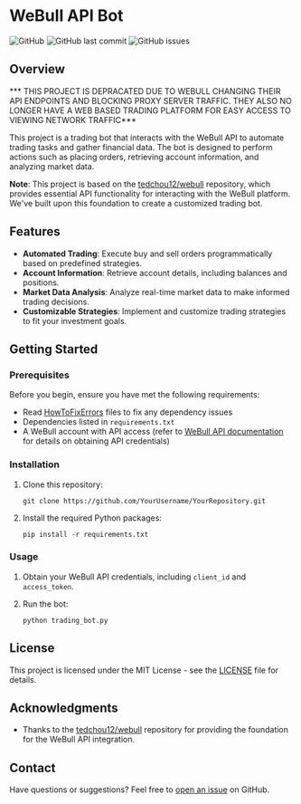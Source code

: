 
# WeBull API Bot

![GitHub](https://img.shields.io/github/license/M1NL1TE/WeBullAPI_Bot)
![GitHub last commit](https://img.shields.io/github/last-commit/M1NL1TE/WeBullAPI_Bot)
![GitHub issues](https://img.shields.io/github/issues-raw/M1NL1TE/WeBullAPI_Bot)

## Overview

*** THIS PROJECT IS DEPRACATED DUE TO WEBULL CHANGING THEIR API ENDPOINTS AND BLOCKING PROXY SERVER TRAFFIC. THEY ALSO NO LONGER HAVE A WEB BASED TRADING PLATFORM FOR EASY ACCESS TO VIEWING NETWORK TRAFFIC***

This project is a trading bot that interacts with the WeBull API to automate trading tasks and gather financial data. The bot is designed to perform actions such as placing orders, retrieving account information, and analyzing market data.

**Note**: This project is based on the [tedchou12/webull](https://github.com/tedchou12/webull) repository, which provides essential API functionality for interacting with the WeBull platform. We've built upon this foundation to create a customized trading bot.

## Features

- **Automated Trading**: Execute buy and sell orders programmatically based on predefined strategies.
- **Account Information**: Retrieve account details, including balances and positions.
- **Market Data Analysis**: Analyze real-time market data to make informed trading decisions.
- **Customizable Strategies**: Implement and customize trading strategies to fit your investment goals.

## Getting Started

### Prerequisites

Before you begin, ensure you have met the following requirements:

- Read [HowToFixErrors](HowToFixErrors) files to fix any dependency issues
- Dependencies listed in `requirements.txt`
- A WeBull account with API access (refer to [WeBull API documentation]([https://developer.webull.com/docs](https://developer.webull.com/api-doc/prepare/api_apply/)) for details on obtaining API credentials)

### Installation

1. Clone this repository:

   ```shell
   git clone https://github.com/YourUsername/YourRepository.git
   ```

2. Install the required Python packages:

   ```shell
   pip install -r requirements.txt
   ```

### Usage

1. Obtain your WeBull API credentials, including `client_id` and `access_token`.
2. Run the bot:

   ```shell
   python trading_bot.py
   ```

## License

This project is licensed under the MIT License - see the [LICENSE](LICENSE) file for details.

## Acknowledgments

- Thanks to the [tedchou12/webull](https://github.com/tedchou12/webull) repository for providing the foundation for the WeBull API integration.

## Contact

Have questions or suggestions? Feel free to [open an issue](https://github.com/M1NL1TE/WeBullAPI_Bot/issues) on GitHub.



